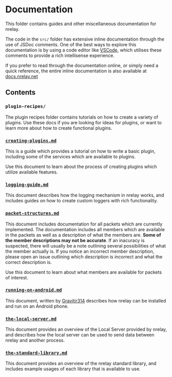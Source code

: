 # Documentation

This folder contains guides and other miscellaneous documentation for nrelay.

The code in the `src/` folder has extensive inline documentation through the use of JSDoc comments. One of the best ways to explore this documentation is by using a code editor like [VSCode](https://code.visualstudio.com/), which utilises these comments to provide a rich intellisense experience.

If you prefer to read through the documentation online, or simply need a quick reference, the entire inline documentation is also available at [docs.nrelay.net](https://docs.nrelay.net/)

## Contents

### `plugin-recipes/`

The plugin recipes folder contains tutorials on how to create a variety of plugins. Use these docs if you are looking for ideas for plugins, or want to learn more about how to create functional plugins.

### [`creating-plugins.md`](creating-plugins.md)

This is a guide which provides a tutorial on how to write a basic plugin, including some of the services which are available to plugins.

Use this document to learn about the process of creating plugins which utilize available features.

### [`logging-guide.md`](logging-guide.md)

This document describes how the logging mechanism in nrelay works, and includes guides on how to create custom loggers with rich functionality.

### [`packet-structures.md`](packet-structures.md)

This document includes documentation for all packets which are currently implemented. The documentation includes all members which are available in the packets as well as a description of what the members are. __Some of the member descriptions may not be accurate__. If an inacuracy is suspected, there will usually be a note outlining several possibilities of what the member actually is. If you notice an incorrect member description, please open an issue outlining which description is incorrect and what the correct description is.

Use this document to learn about what members are available for packets of interest.

### [`running-on-android.md`](running-on-android.md)

This document, written by [Gravitir314](https://github.com/Gravitir314) describes how nrelay can be installed and run on an Android phone.

### [`the-local-server.md`](the-local-server.md)

This document provides an overview of the Local Server provided by nrelay, and describes how the local server can be used to send data between nrelay and another process.

### [`the-standard-library.md`](the-standard-library.md)

This document provides an overview of the nrelay standard library, and includes example usages of each library that is available to use.
